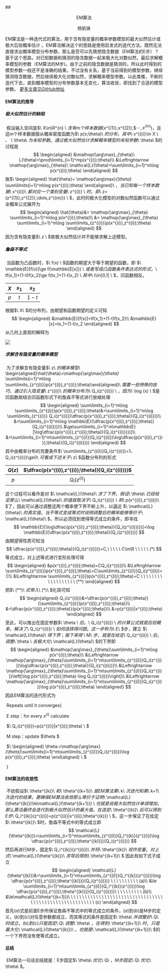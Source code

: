 ##<center>EM算法</center>

<center>杨航锋</center>

​	EM算法是一种迭代式的算法，用于含有隐变量的概率参数模型的最大似然估计或极大后验概率估计 。EM算法解决这个的思路是使用启发式的迭代方法，既然无法直接求出概率模型分布参数，那么是否可以先猜想隐含数据（EM算法的E步）？基于这个思路，对已知数据和猜测的隐含数据一起来极大化对数似然，最后求解概率模型的参数（EM算法的M步)。由于之前的隐含数据是猜测的，所以此时得到的模型参数一般还不是准确的结果。不过没有关系，基于当前得到的模型参数，继续猜测隐含数据，然后继续极大化对数似然，求解概率模型参数。以此类推，不断的迭代下去，直到概率模型的分布参数基本无变化，算法收敛，即找到了合适的模型参数。 [更多文章见GitHub地址](https://link.zhihu.com/?target=https%3A//github.com/Fenghuapiao/ML-NOTE)

#### EM算法的推导

##### 极大似然估计的缺陷

​	假设输入空间是$\ X\in\R^{n} \ $含有$m$个样本数据($x^{(1)},x^{(2)},$$\cdots,x^{(m)}$)，且这$m$个样本数据服从概率密度函数为$\ p(x;\theta)\ $的分布，其中$\ x^{(i)}\in X \ $、$ \ \theta\ $为未知参数。通过极大似然估计求解概率模型的未知参数$\ \theta\ $的过程是
$$
\begin{aligned}
&\mathop{\arg\max}_{\theta}\ L(\theta)=\prod\limits_{i=1}^mp(x^{(i)};\theta)\\
&\Leftrightarrow \mathop{\arg\max}_{\theta}\ \mathcal{L}(\theta)=\sum\limits_{i=1}^m\log p(x^{(i)};\theta)
\end{aligned}
$$
故$\ \begin{aligned} \hat{\theta}= \mathop{\arg\max}_{\theta} \sum\limits_{i=1}^m\log p(x^{(i)};\theta) \end{aligned}\ $，当已知每一个样本数据$\ x^{(i)}\ $都对应一个类别变量$\ z^{(i)} \ $时，即$\ z=(z^{(1)},z^{(2)},\dots,z^{(m)}) \ $，此时的极大化模型的对数似然函数可以通过全概率公式展开为
$$
\begin{aligned}
\hat{\theta}&= \mathop{\arg\max}_{\theta} \sum\limits_{i=1}^m\log p(x^{(i)};\theta)\\
&= \mathop{\arg\max}_{\theta} \sum\limits_{i=1}^m\log \sum\limits_{z^{(i)}}p(x^{(i)},z^{(i)};\theta)
\end{aligned}
$$
因为含有隐变量$\ z \ $故极大似然估计并不能够求解上述模型。

##### 詹森不等式

​	当函数为凸函数时，$\ f(x) \ $函数的期望大于等于期望的函数，即 $\ \mathbb{E}[f(x)]\ge f(\mathbb{E[x]}) \ $或者写成凸函数条件表达式的形式，$\ tf(x_1)+(1-t)f(x_2)\ge f(tx_1+(1-t)x_2) \ $其中$\ t\in[0,1] \ $，凹函数相反。

| $X$  | $x_1$ | $x_2$ |
| :--: | :---: | :---: |
| $p$  |  $t$  | $1-t$ |

根据$\ X\ $的分布列，由期望和函数期望的定义可知
$$
\begin{aligned}
&\mathbb{E}[f(x)]=tf(x_1)+(1-t)f(x_2)\\
&\mathbb{E}[x]=tx_1+(1-t)x_2
\end{aligned}
$$
从几何上直观的解释为

![](C:\Users\yhf\Desktop\ML-NOTE\picture\詹森不等式.jpg)

##### 求解含有隐变量的概率模型

​	为了求解含有隐变量$\ z\ $的概率模型$\ \begin{aligned}\hat{\theta}=\mathop{\arg\max}_{\theta} \sum\limits_{i=1}^m\log \sum\limits_{z^{(i)}}p(x^{(i)},z^{(i)};\theta)\end{aligned}\ $需要一些特殊的技巧，通过引入隐变量$\ z^{(i)}\ $的概率分布为$\ Q_i(z^{(i)}) \ $，因为$\ \log (x) \ $是凹函数故结合凹函数形式下的詹森不等式进行放缩处理
$$
\begin{aligned}
\sum\limits_{i=1}^m\log \sum\limits_{z^{(i)}}p(x^{(i)},z^{(i)};\theta)&=\sum\limits_{i=1}^m\log \sum\limits_{z^{(i)}} Q_i(z^{(i)})\dfrac{p(x^{(i)},z^{(i)};\theta)}{Q_i(z^{(i)})}\\
&=\sum\limits_{i=1}^m\log \mathbb{E}(\dfrac{p(x^{(i)},z^{(i)};\theta)}{Q_i(z^{(i)})})\\
&\ge\sum\limits_{i=1}^m\mathbb{E}[\log\dfrac{p(x^{(i)},z^{(i)};\theta)}{Q_i(z^{(i)})})]\\
&=\sum\limits_{i=1}^m\sum\limits_{z^{(i)}}Q_i(z^{(i)})\log\dfrac{p(x^{(i)},z^{(i)};\theta)}{Q_i(z^{(i)})})
\end{aligned}
$$
其中由概率分布的充要条件$\ \sum\limits_{z^{(i)}}Q_i(z^{(i)})=1、Q_i(z^{(i)})\ge0\ $可看成下述关于$\ z\ $函数分布列的形式

| $Q(z)$ | $\dfrac{p(x^{(i)},z^{(i)};\theta)}{Q_i(z^{(i)})}$ |
| :----: | :-----------------------------------------------: |
|  $p$   |                  $Q_i(z^{(i)})$                   |

这个过程可以看作是对 $\ \mathcal{L}(\theta)\ $求了下界，假设$\ \theta\ $已经给定那么$\ \mathcal{L}(\theta)\ $的值就取决于$\ Q_i(z^{(i)}) \ $和$\ p(x^{(i)},z^{(i)})\ $了，因此可以通过调整这两个概率使下界不断上升，以逼近 $\ \mathcal{L}(\theta)\ $的真实值，当不等式变成等式时说明调整后的概率能够等价于$\ \mathcal{L}(\theta)\ $，所以必须找到使得等式成立的条件，即寻找
$$
\mathbb{E}[\log\dfrac{p(x^{(i)},z^{(i)};\theta)}{Q_i(z^{(i)})})]=\log \mathbb{E}[\dfrac{p(x^{(i)},z^{(i)};\theta)}{Q_i(z^{(i)})}]
$$
由期望得性质可知当
$$
\dfrac{p(x^{(i)},z^{(i)};\theta)}{Q_i(z^{(i)})}=C,\ \ \ \ \ C\in\R    \ \ \ \ \ (*)
$$
等式成立，对上述等式进行变形处理可得
$$
\begin{aligned}
&p(x^{(i)},z^{(i)};\theta)=CQ_i(z^{(i)})\\
&\Leftrightarrow
\sum\limits_{z^{(i)}}p(x^{(i)},z^{(i)};\theta)=C\sum\limits_{z^{(i)}}Q_i(z^{(i)})=C\\
&\Leftrightarrow
\sum\limits_{z^{(i)}}p(x^{(i)},z^{(i)};\theta)=C \ \ \ \ \ \ \ \ \ \ \ \ \ \ \ \ \ \   (**)
\end{aligned}
$$
把$\ (**)\ $式带入$\ (*)\ $化简可知
$$
\begin{aligned}
Q_i(z^{(i)})&=\dfrac{p(x^{(i)},z^{(i)};\theta)}{\sum\limits_{z^{(i)}}p(x^{(i)},z^{(i)};\theta)}\\
&=\dfrac{p(x^{(i)},z^{(i)};\theta)}{p(x^{(i)};\theta)}\\
&=p(z^{(i)}|x^{(i)};\theta)
\end{aligned}
$$
至此，可以推出在固定参数$\ \theta \ $后，$\ Q_i(z^{(i)}) \ $的计算公式就是后验概率，解决了$\ Q_i(z^{(i)}) \ $如何选择得问题。这一步称为$\ E\ $步，建立 $\ \mathcal{L}(\theta)\ $得下界；接下来得$ \ M\ $步，就是在给定$\ Q_i(z^{(i)}) \ $后，调整$\ \theta \ $去极大化$\ \mathcal{L}(\theta)\ $的下界即
$$
\begin{aligned}
&\mathop{\arg\max}_{\theta}\sum\limits_{i=1}^m\log p(x^{(i)};\theta)\\
&\Leftrightarrow
\mathop{\arg\max}_{\theta}\sum\limits_{i=1}^m\sum\limits_{z^{(i)}}Q_i(z^{(i)})\log\dfrac{p(x^{(i)},z^{(i)};\theta)}{Q_i(z^{(i)})}\\
&\Leftrightarrow
\mathop{\arg\max}_{\theta}\sum\limits_{i=1}^m\sum\limits_{z^{(i)}}Q_i(z^{(i)})\left[\log p(x^{(i)},z^{(i)};\theta)-\log Q_i(z^{(i)})\right]\\
&\Leftrightarrow
\mathop{\arg\max}_{\theta}\sum\limits_{i=1}^m\sum\limits_{z^{(i)}}Q_i(z^{(i)})\log p(x^{(i)},z^{(i)};\theta)
\end{aligned}
$$
因此EM算法的迭代形式为

​                    Repeats until it converges{

​	                    E step：for every  $x^{(i)}$ calculate

​		                         $\ Q_i(z^{(i)})=p(z^{(i)}|x^{(i)};\theta) \ $

​	                    M step：update  $\theta $

​		                         $\ \begin{aligned} \theta:=\mathop{\arg\max}_{\theta}\sum\limits_{i=1}^m\sum\limits_{z^{(i)}}Q_i(z^{(i)})\log p(x^{(i)},z^{(i)};\theta) \end{aligned} \ $

​                    }

#### EM算法的收敛性

​	不妨假设$\ \theta^{(k)}\ $和$\ \theta^{(k+1)}\ $是EM算法第$\ k\ $次迭代和第$\ k+1\ $次迭代的结果，要确保EM算法收敛那么等价于证明$\ \mathcal{L}(\theta^{(k)})\le\mathcal{L}(\theta^{(k+1)}) \ $也就是说极大似然估计单调增加，那么算法最终会迭代到极大似然估计的最大值。在选定$\ \theta^{(k)}\ $后可以得到E步$\ Q_i^{(k)}(z^{(i)})=p(z^{(i)}|x^{(i)};\theta^{(k)}) \ $，这一步保证了在给定 $\ \theta^{(k)}\ $时，詹森不等式中的等式成立即
$$
\mathcal{L}(\theta^{(k)})=\sum\limits_{i=1}^m\sum\limits_{z^{(i)}}Q_i^{(k)}(z^{(i)})\log \dfrac{p(x^{(i)},z^{(i)};\theta^{(k)})}{Q_i(z^{(i)})}
$$
然后再进行M步，固定$\ Q_i^{(k)}(z^{(i)})\ $并将$\ \theta^{(k)}\ $视作变量，对上式$\ \mathcal{L}(\theta^{(k)})\ $求导后得到$\ \theta^{(k+1)}\ $	因此有如下式子成立
$$
\begin{aligned}
\mathcal{L}(\theta^{(k)})&=\sum\limits_{i=1}^m\sum\limits_{z^{(i)}}Q_i^{(k)}(z^{(i)})\log \dfrac{p(x^{(i)},z^{(i)};\theta^{(k)})}{Q_i(z^{(i)})} \ \ \ \ \ \ \ \ \ \ (a)\\
&\le \sum\limits_{i=1}^m\sum\limits_{z^{(i)}}Q_i^{(k)}(z^{(i)})\log \dfrac{p(x^{(i)},z^{(i)};\theta^{(k)})}{Q_i(z^{(i)})}\ \ \ \ \ \ \ \ \ \ (b)\\
&\le\mathcal{L}(\theta^{(k+1)})\ \ \ \ \ \ \ \ \ \ \ \ \ \ \ \ \ \ \ \ \ \ \ \ \ \ \ \ \ \ \ \ \ \ \ \ \ \ \ \ \ \ \ \ \ \ \ \ \ \ \ \ \ \ \ \  \  (c)
\end{aligned}
$$
首先$(a)$式是前面E步所保证詹森不等式中的等式成立的条件，$(a)$到$(b)$是M步的定义，$(b)$到$(c)$对任意参数都成立，而其等式的条件是固定$\ \theta\ $并调整好$\ Q\ $时成立，$(b)$到$(c)$只是固定$\ Q\ $调整$\ \theta\ $，在得到$\ \theta^{(k+1)}\ $时，只是最大化$\ \mathcal{L}(\theta^{(k)})\ $，也就是$\ \mathcal{L}(\theta^{(k+1)})\ $的一个下界而没有使等式成立。

#### 总结

​	EM算法一句话总结就是：E步固定$\ \theta\ $优化$\ Q\ $，M步固定$\ Q\ $优化$\ \theta\ $。